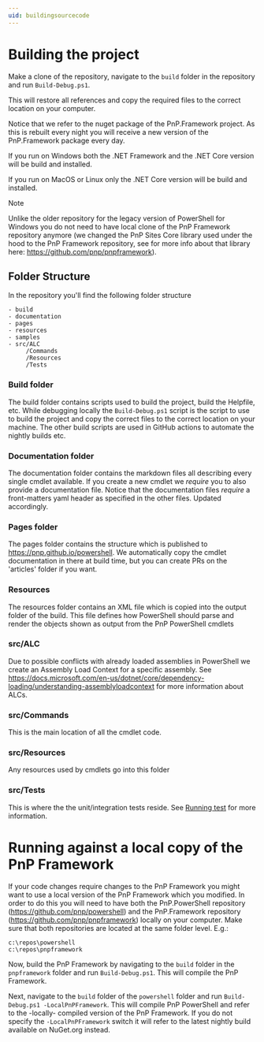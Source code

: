 ```yaml
---
uid: buildingsourcecode
---
```

# Building the project

Make a clone of the repository, navigate to the `build` folder in the repository and run `Build-Debug.ps1`. 

This will restore all references and copy the required files to the correct location on your computer. 

Notice that we refer to the nuget package of the PnP.Framework project. As this is rebuilt every night you will receive a new version of the PnP.Framework package every day.

If you run on Windows both the .NET Framework and the .NET Core version will be build and installed. 

If you run on MacOS or Linux only the .NET Core version will be build and installed. 

> [!NOTE] 
> Unlike the older repository for the legacy version of PowerShell for Windows you do not need to have local clone of the PnP Framework repository anymore (we changed the PnP Sites Core library used under the hood to the PnP Framework repository, see for more info about that library here: https://github.com/pnp/pnpframework).

## Folder Structure

In the repository you'll find the following folder structure

```
- build
- documentation
- pages
- resources
- samples
- src/ALC
     /Commands
     /Resources
     /Tests
```

### Build folder
The build folder contains scripts used to build the project, build the Helpfile, etc. While debugging locally the `Build-Debug.ps1` script is the script to use to build the project and copy the correct files to the correct location on your machine. The other build scripts are used in GitHub actions to automate the nightly builds etc.

### Documentation folder
The documentation folder contains the markdown files all describing every single cmdlet available. If you create a new cmdlet we *require* you to also provide a documentation file. Notice that the documentation files *require* a front-matters yaml header as specified in the other files. Updated accordingly.

### Pages folder
The pages folder contains the structure which is published to https://pnp.github.io/powershell. We automatically copy the cmdlet documentation in there at build time, but you can create PRs on the 'articles' folder if you want.

### Resources
The resources folder contains an XML file which is copied into the output folder of the build. This file defines how PowerShell should parse and render the objects shown as output from the PnP PowerShell cmdlets

### src/ALC
Due to possible conflicts with already loaded assemblies in PowerShell we create an Assembly Load Context for a specific assembly. See https://docs.microsoft.com/en-us/dotnet/core/dependency-loading/understanding-assemblyloadcontext for more information about ALCs.

### src/Commands
This is the main location of all the cmdlet code.

### src/Resources
Any resources used by cmdlets go into this folder

### src/Tests
This is where the the unit/integration tests reside. See [Running test](runningtests.md) for more information.

# Running against a local copy of the PnP Framework
If your code changes require changes to the PnP Framework you might want to use a local version of the PnP Framework which you modified. In order to do this you will need to have both the PnP.PowerShell repository (https://github.com/pnp/powershell) and the PnP.Framework repository (https://github.com/pnp/pnpframework) locally on your computer. Make sure that both repositories are located at the same folder level. E.g.:

```console
c:\repos\powershell
c:\repos\pnpframework
```

Now, build the PnP Framework by navigating to the `build` folder in the `pnpframework` folder and run `Build-Debug.ps1`. This will compile the PnP Framework.

Next, navigate to the `build` folder of the `powershell` folder and run `Build-Debug.ps1 -LocalPnPFramework`. This will compile PnP PowerShell and refer to the -locally- compiled version of the PnP Framework. If you do not specify the `-LocalPnPFramework` switch it will refer to the latest nightly build available on NuGet.org instead.
